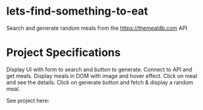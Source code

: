 # lets-find-something-to-eat
Search and generate random meals from the https://themealdb.com API

# Project Specifications
Display UI with form to search and button to generate.
Connect to API and get meals.
Display meals in DOM with image and hover effect.
Click on meal and see the details.
Click on generate button and fetch & display a random meal.

See project here: 

